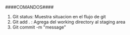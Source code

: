 ####COMANDOS####

1. Git status: Muestra situacion en el flujo de git 
2. Git add . : Agrega del working directory al staging area
3. Git commit -m "message"

